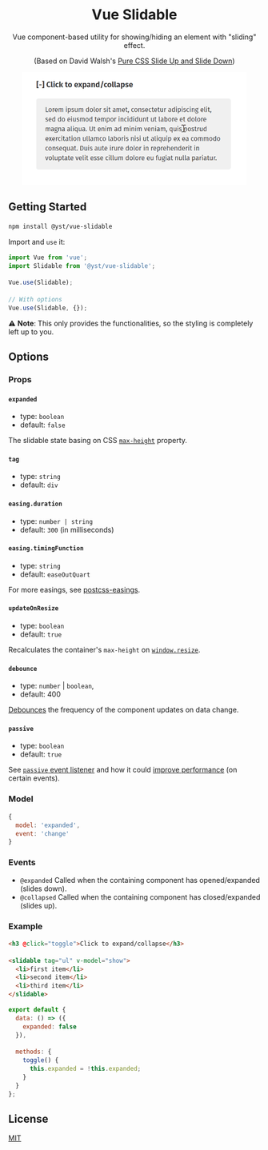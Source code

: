 <div align="center">
<h1>Vue Slidable</h1>
Vue component-based utility for showing/hiding an element with "sliding" effect.

(Based on David Walsh's [Pure CSS Slide Up and Slide Down](https://davidwalsh.name/css-slide))

<img src="static/images/preview.gif" />
</div>

## Getting Started

```bash
npm install @yst/vue-slidable
```

Import and `use` it:

```js
import Vue from 'vue';
import Slidable from '@yst/vue-slidable';

Vue.use(Slidable);

// With options
Vue.use(Slidable, {});
```

⚠️ **Note**: This only provides the functionalities, so the styling is completely left up to you.

## Options

### Props

#### `expanded`

- type: `boolean`
- default: `false`

The slidable state basing on CSS [`max-height`](https://developer.mozilla.org/en-US/docs/Web/CSS/max-height) property.

#### `tag`

- type: `string`
- default: `div`

#### `easing.duration`

- type: `number | string`
- default: `300` (in milliseconds)

#### `easing.timingFunction`

- type: `string`
- default: `easeOutQuart`

For more easings, see [postcss-easings](https://github.com/postcss/postcss-easings/blob/master/index.js).

#### `updateOnResize`

- type: `boolean`
- default: `true`

Recalculates the container's `max-height` on [`window.resize`](https://developer.mozilla.org/en-US/docs/Web/API/Window/resize_event).

#### `debounce`

- type: `number` | `boolean`,
- default: 400

[Debounces](https://lodash.com/docs/4.17.15#debounce) the frequency of the component updates on data change.

#### `passive`

- type: `boolean`
- default: `true`

See [`passive` event listener](https://developer.mozilla.org/en-US/docs/Web/API/EventTarget/addEventListener) and how it could [improve performance](https://developers.google.com/web/tools/lighthouse/audits/passive-event-listeners) (on certain events).

### Model

```js
{
  model: 'expanded',
  event: 'change'
}
```

### Events

- `@expanded`
  Called when the containing component has opened/expanded (slides down).
- `@collapsed`
  Called when the containing component has closed/expanded (slides up).

### Example

```html
<h3 @click="toggle">Click to expand/collapse</h3>

<slidable tag="ul" v-model="show">
  <li>first item</li>
  <li>second item</li>
  <li>third item</li>
</slidable>
```

```js
export default {
  data: () => ({
    expanded: false
  }),

  methods: {
    toggle() {
      this.expanded = !this.expanded;
    }
  }
};
```

## License
[MIT](http://opensource.org/licenses/MIT)